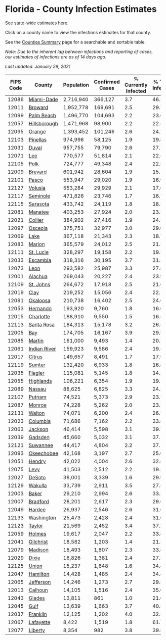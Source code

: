 # Florida - County Infection Estimates

See state-wide estimates [here](/infections/us-fl).

Click on a county name to view the infections estimates for that county.

See the [Counties Summary](/infections/summary-counties) page for a searchable and sortable table.

*Note: Due to the inherent lag between infections and reporting of cases, our estimates of infections are as of 14 days ago.*

*Last updated: January 29, 2021*

|   FIPS Code |                       County |   Population |   Confirmed Cases |   % Currently Infected |   % Total Infected |
|-------------|------------------------------|--------------|-------------------|------------------------|--------------------|
|       12086 |     [Miami-Dade](miami-dade) |    2,716,940 |           366,127 |                    3.7 |               46.2 |
|       12011 |           [Broward](broward) |    1,952,778 |           169,691 |                    2.5 |               29.7 |
|       12099 |     [Palm Beach](palm-beach) |    1,496,770 |           104,693 |                    2.2 |               23.6 |
|       12057 | [Hillsborough](hillsborough) |    1,471,968 |            98,900 |                    2.2 |               22.5 |
|       12095 |             [Orange](orange) |    1,393,452 |           101,246 |                    2.6 |               24.2 |
|       12103 |         [Pinellas](pinellas) |      974,996 |            58,125 |                    1.9 |               19.8 |
|       12031 |               [Duval](duval) |      957,755 |            79,790 |                    2.6 |               27.7 |
|       12071 |                   [Lee](lee) |      770,577 |            51,814 |                    2.1 |               22.5 |
|       12105 |                 [Polk](polk) |      724,777 |            49,348 |                    2.4 |               22.3 |
|       12009 |           [Brevard](brevard) |      601,942 |            28,604 |                    1.9 |               15.1 |
|       12101 |               [Pasco](pasco) |      553,947 |            29,020 |                    1.9 |               16.9 |
|       12127 |           [Volusia](volusia) |      553,284 |            29,929 |                    2.1 |               17.6 |
|       12117 |         [Seminole](seminole) |      471,826 |            23,746 |                    1.7 |               16.7 |
|       12115 |         [Sarasota](sarasota) |      433,742 |            24,119 |                    1.8 |               18.2 |
|       12081 |           [Manatee](manatee) |      403,253 |            27,924 |                    2.0 |               23.2 |
|       12021 |           [Collier](collier) |      384,902 |            27,416 |                    1.9 |               24.2 |
|       12097 |           [Osceola](osceola) |      375,751 |            32,977 |                    3.0 |               29.0 |
|       12069 |                 [Lake](lake) |      367,118 |            21,343 |                    2.3 |               18.7 |
|       12083 |             [Marion](marion) |      365,579 |            24,012 |                    2.5 |               21.2 |
|       12111 |       [St. Lucie](st.-lucie) |      328,297 |            19,158 |                    2.2 |               19.2 |
|       12033 |         [Escambia](escambia) |      318,316 |            30,195 |                    3.7 |               31.3 |
|       12073 |                 [Leon](leon) |      293,582 |            25,987 |                    3.3 |               27.8 |
|       12001 |           [Alachua](alachua) |      269,043 |            20,227 |                    2.4 |               23.9 |
|       12109 |       [St. Johns](st.-johns) |      264,672 |            17,918 |                    2.5 |               21.6 |
|       12019 |                 [Clay](clay) |      219,252 |            15,056 |                    2.4 |               22.1 |
|       12091 |         [Okaloosa](okaloosa) |      210,738 |            16,402 |                    2.5 |               24.6 |
|       12053 |         [Hernando](hernando) |      193,920 |             9,760 |                    1.8 |               16.0 |
|       12015 |       [Charlotte](charlotte) |      188,910 |             9,550 |                    1.5 |               16.3 |
|       12113 |     [Santa Rosa](santa-rosa) |      184,313 |            15,178 |                    3.2 |               26.5 |
|       12005 |                   [Bay](bay) |      174,705 |            16,167 |                    3.9 |               29.3 |
|       12085 |             [Martin](martin) |      161,000 |             9,493 |                    1.4 |               20.2 |
|       12061 | [Indian River](indian-river) |      159,923 |             9,586 |                    2.4 |               19.5 |
|       12017 |             [Citrus](citrus) |      149,657 |             8,491 |                    1.7 |               17.9 |
|       12119 |             [Sumter](sumter) |      132,420 |             6,933 |                    1.8 |               16.8 |
|       12035 |           [Flagler](flagler) |      115,081 |             5,145 |                    1.8 |               14.2 |
|       12055 |       [Highlands](highlands) |      106,221 |             6,354 |                    1.9 |               19.1 |
|       12089 |             [Nassau](nassau) |       88,625 |             6,825 |                    3.3 |               24.3 |
|       12107 |             [Putnam](putnam) |       74,521 |             5,373 |                    2.9 |               23.7 |
|       12087 |             [Monroe](monroe) |       74,228 |             5,262 |                    2.0 |               23.3 |
|       12131 |             [Walton](walton) |       74,071 |             6,200 |                    2.4 |               26.7 |
|       12023 |         [Columbia](columbia) |       71,686 |             7,162 |                    2.2 |               33.8 |
|       12063 |           [Jackson](jackson) |       46,414 |             5,598 |                    3.1 |               39.7 |
|       12039 |           [Gadsden](gadsden) |       45,660 |             5,032 |                    3.1 |               37.1 |
|       12121 |         [Suwannee](suwannee) |       44,417 |             4,804 |                    2.2 |               37.1 |
|       12093 |     [Okeechobee](okeechobee) |       42,168 |             3,197 |                    2.7 |               25.0 |
|       12051 |             [Hendry](hendry) |       42,022 |             4,004 |                    2.6 |               32.8 |
|       12075 |                 [Levy](levy) |       41,503 |             2,512 |                    2.2 |               19.5 |
|       12027 |             [DeSoto](desoto) |       38,001 |             3,339 |                    1.6 |               29.9 |
|       12129 |           [Wakulla](wakulla) |       33,739 |             2,911 |                    3.5 |               27.5 |
|       12003 |               [Baker](baker) |       29,210 |             2,994 |                    2.6 |               33.2 |
|       12007 |         [Bradford](bradford) |       28,201 |             2,617 |                    2.3 |               29.6 |
|       12049 |             [Hardee](hardee) |       26,937 |             2,546 |                    2.6 |               31.6 |
|       12133 |     [Washington](washington) |       25,473 |             2,428 |                    2.4 |               31.0 |
|       12123 |             [Taylor](taylor) |       21,569 |             2,452 |                    3.4 |               37.2 |
|       12059 |             [Holmes](holmes) |       19,617 |             2,047 |                    2.2 |               33.8 |
|       12041 |       [Gilchrist](gilchrist) |       18,582 |             1,203 |                    1.4 |               21.2 |
|       12079 |           [Madison](madison) |       18,493 |             1,807 |                    2.3 |               33.8 |
|       12029 |               [Dixie](dixie) |       16,826 |             1,381 |                    2.4 |               27.3 |
|       12125 |               [Union](union) |       15,237 |             1,648 |                    1.6 |               34.8 |
|       12047 |         [Hamilton](hamilton) |       14,428 |             1,485 |                    2.4 |               34.8 |
|       12065 |       [Jefferson](jefferson) |       14,246 |             1,273 |                    2.7 |               29.5 |
|       12013 |           [Calhoun](calhoun) |       14,105 |             1,516 |                    2.4 |               35.0 |
|       12043 |             [Glades](glades) |       13,811 |               861 |                    1.0 |               21.6 |
|       12045 |                 [Gulf](gulf) |       13,639 |             1,663 |                    3.7 |               40.5 |
|       12037 |         [Franklin](franklin) |       12,125 |             1,202 |                    4.0 |               32.2 |
|       12067 |       [Lafayette](lafayette) |        8,422 |             1,519 |                    1.8 |               61.7 |
|       12077 |           [Liberty](liberty) |        8,354 |               982 |                    3.8 |               39.8 |